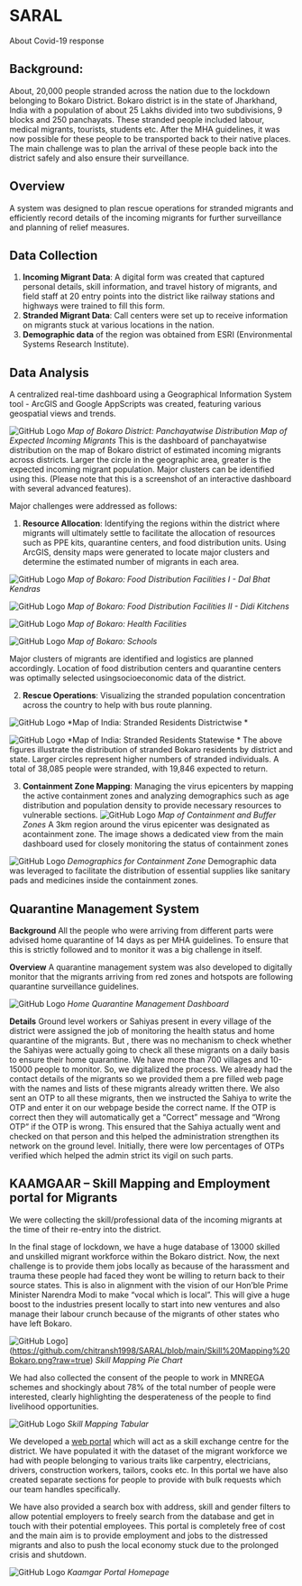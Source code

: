 # SARAL
About Covid-19 response

## Background: 
About, 20,000 people stranded across the nation due to the lockdown belonging to Bokaro
District. Bokaro district is in the state of Jharkhand, India with a population of about 25 Lakhs divided
into two subdivisions, 9 blocks and 250 panchayats. These stranded people included labour,
medical migrants, tourists, students etc. After the MHA guidelines, it was now possible for
these people to be transported back to their native places. The main challenge was to plan
the arrival of these people back into the district safely and also ensure their surveillance.

## Overview
A system was designed to plan rescue operations for stranded migrants and
efficiently record details of the incoming migrants for further surveillance and planning
of relief measures.

## Data Collection
1. **Incoming Migrant Data**: A digital form was created that captured personal details, skill information, and travel history of migrants, and field staff at 20 entry points into the district like railway stations and highways were trained to fill this form. 
2. **Stranded Migrant Data**: Call centers were set up to receive information on migrants stuck at various locations in the nation.   
3. **Demographic data** of the region was obtained from ESRI (Environmental Systems Research Institute). 

## Data Analysis
A centralized real-time dashboard using a Geographical Information System tool - ArcGIS and Google AppScripts was created, featuring various geospatial views and trends.

![GitHub Logo](https://github.com/chitransh1998/SARAL/blob/main/Incoming%20Migrants%20-%20Panchayatwise.PNG?raw=true)
*Map of Bokaro District: Panchayatwise Distribution Map of Expected Incoming Migrants* 
This is the dashboard of panchayatwise distribution on the map of Bokaro district of estimated incoming migrants across districts. Larger the circle in the geographic area, greater is the expected incoming migrant population. Major clusters can be identified using this. (Please note that this is a screenshot of an interactive dashboard with several advanced features).

Major challenges were addressed as follows:
1. **Resource Allocation**: Identifying the regions within the district where migrants will ultimately settle to facilitate the allocation of resources such as PPE kits, quarantine centers, and food distribution units. Using ArcGIS, density maps were generated to locate major clusters and determine the estimated number of migrants in each area.

![GitHub Logo](https://github.com/chitransh1998/SARAL/blob/main/Food%20Facility%201%20-%20Dal%20Bhat%20Kendras.PNG?raw=true)
*Map of Bokaro: Food Distribution Facilities I - Dal Bhat Kendras*

![GitHub Logo](https://github.com/chitransh1998/SARAL/blob/main/Food%20Facility%202%20-%20Didikitchens.PNG?raw=true)
*Map of Bokaro: Food Distribution Facilities II - Didi Kitchens*

![GitHub Logo](https://github.com/chitransh1998/SARAL/blob/main/Health%20Facilities.PNG?raw=true)
*Map of Bokaro: Health Facilities*

![GitHub Logo](https://github.com/chitransh1998/SARAL/blob/main/Schools.PNG?raw=true)
*Map of Bokaro: Schools*

Major clusters of migrants are identified and logistics are planned accordingly. Location of food distribution centers and quarantine centers was optimally selected usingsocioeconomic data of the district.

2. **Rescue Operations**: Visualizing the stranded population concentration across the country to help with bus route planning.

![GitHub Logo](https://github.com/chitransh1998/SARAL/blob/main/Stranded%20Migrants%20-districtwise.PNG?raw=true)
*Map of India: Stranded Residents Districtwise *

![GitHub Logo](https://github.com/chitransh1998/SARAL/blob/main/Stranded%20Migrants%20-statewise.PNG?raw=true)
*Map of India: Stranded Residents Statewise *
The above figures illustrate the distribution of stranded Bokaro residents by district and state. Larger circles represent higher numbers of stranded individuals. A total of 38,085 people were stranded, with 19,846 expected to return.

3. **Containment Zone Mapping**: Managing the virus epicenters by mapping the active containment zones and analyzing demographics such as age distribution and population density to provide necessary resources to vulnerable sections.
![GitHub Logo](https://github.com/chitransh1998/SARAL/blob/main/Hotspots.png?raw=true)
*Map of Containment and Buffer Zones*
A 3km region around the virus epicenter was designated as acontainment zone. The image shows a dedicated view from the main dashboard used for closely monitoring the status of containment zones

![GitHub Logo](https://github.com/chitransh1998/SARAL/blob/main/Demographics%20Containment%20Zone.png?raw=true)
*Demographics for Containment Zone*
Demographic data was leveraged to facilitate the distribution of essential supplies like sanitary pads and medicines inside the containment zones.

## Quarantine Management System
**Background** All the people who were arriving from different parts were advised home quarantine of 14 days as per MHA guidelines. To ensure that this is strictly followed and to monitor it was a big challenge in itself.

**Overview** A quarantine management system was also developed to digitally monitor that the migrants arriving from red zones and hotspots are following quarantine surveillance guidelines.

![GitHub Logo](https://github.com/chitransh1998/SARAL/blob/main/QMS.png?raw=true)
*Home Quarantine Management Dashboard*

**Details** Ground level workers or Sahiyas present in every village of the district were assigned the job of monitoring the health status and home quarantine of the migrants. But , there was no mechanism to check whether the Sahiyas were actually going to check all these migrants on a daily basis to ensure their home quarantine. We have more than 700 villages and 10-15000 people to monitor. So, we digitalized the process. We already had the contact details of the migrants so we provided them a pre filled web page with the names and lists of these migrants already written there. We also sent an OTP to all these migrants, then we instructed the Sahiya to write the OTP and enter it on our webpage beside the correct name. If the OTP is correct then they will automatically get a “Correct” message and “Wrong OTP” if the OTP is wrong. This ensured that the Sahiya actually went and checked on that person and this helped the administration strengthen its network on the ground level. Initially, there were low percentages of OTPs verified which helped the admin strict its vigil on such parts.

## KAAMGAAR – Skill Mapping and Employment portal for Migrants

We were collecting the skill/professional data of the incoming migrants at the time of their re-entry into the district.

In the final stage of lockdown, we have a huge database of 13000 skilled and unskilled migrant workforce within the Bokaro district. Now, the next challenge is to provide them jobs locally as because of the harassment and trauma these people had faced they wont be willing to return back to their source states. This is also in alignment with the vision of our Hon’ble Prime Minister Narendra Modi to make “vocal which is local”. This will give a huge boost to the industries present locally to start into new ventures and also manage their labour crunch because of the migrants of other states who have left Bokaro.

![GitHub Logo](https://github.com/chitransh1998/SARAL/blob/main/QMS.png?raw=true)](https://github.com/chitransh1998/SARAL/blob/main/Skill%20Mapping%20Bokaro.png?raw=true)
*Skill Mapping Pie Chart*

We had also collected the consent of the people to work in MNREGA schemes and shockingly about 78% of the total number of people were interested, clearly highlighting the desperateness of the people to find livelihood opportunities.

![GitHub Logo]([https://github.com/chitransh1998/SARAL/blob/main/QMS.png?raw=true](https://github.com/chitransh1998/SARAL/blob/main/Skill%20Mapping%20Bokaro%202.png?raw=true))
*Skill Mapping Tabular*

We developed a [web portal](https://tinyurl.com/kaamgaar-bokaro) which will act as a skill exchange centre for the district. We have populated it with the dataset of the migrant workforce we had with people belonging to various traits like carpentry, electricians, drivers, construction workers, tailors, cooks etc. In this portal we have also created separate sections for people to provide with bulk requests which our team handles specifically.

We have also provided a search box with address, skill and gender filters to allow potential employers to freely search from the database and get in touch with their potential employees. This portal is completely free of cost and the main aim is to provide employment and jobs to the distressed migrants and also to push the local economy stuck due to the prolonged crisis and shutdown.


![GitHub Logo](https://github.com/chitransh1998/SARAL/blob/main/Kaamgar%20Portal.png?raw=true)
*Kaamgar Portal Homepage*
